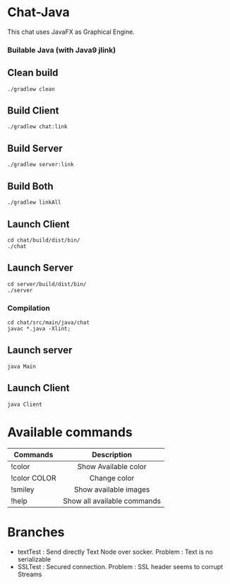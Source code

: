 # Chat-Java

This chat uses JavaFX as Graphical Engine.

### Builable Java (with Java9 jlink)

## Clean build
`./gradlew clean`

## Build Client
`./gradlew chat:link`

## Build Server
`./gradlew server:link`

## Build Both
`./gradlew linkAll`

## Launch Client
```
cd chat/build/dist/bin/
./chat
```

## Launch Server
```
cd server/build/dist/bin/
./server
```
### Compilation

```
cd chat/src/main/java/chat
javac *.java -Xlint;
```

## Launch server
```
java Main
```

## Launch Client
```
java Client
```

# Available commands

| Commands      | Description                 |
| ------------- |:---------------------------:|
| !color        | Show Available color        |
| !color COLOR  | Change color                |
| !smiley       | Show available images       |
| !help         | Show all available commands |

# Branches
 * textTest : Send directly Text Node over socker. Problem : Text is no serializable
 * SSLTest : Secured connection. Problem : SSL header seems to corrupt Streams
